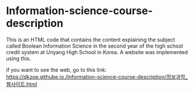 # Information-science-course-description
This is an HTML code that contains the content explaining the subject called Boolean Information Science in the second year of the high school credit system at Unyang High School in Korea. A website was implemented using this.

if you want to see the web, go to this link: https://dkzoe.githube.io./Information-science-course-description/정보과학_웹사이트.html
